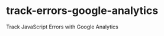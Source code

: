 track-errors-google-analytics
=============================

Track JavaScript Errors with Google Analytics
